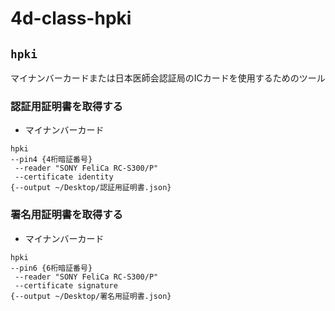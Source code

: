 # 4d-class-hpki

## `hpki`

マイナンバーカードまたは日本医師会認証局のICカードを使用するためのツール

### 認証用証明書を取得する

* マイナンバーカード
```
hpki
--pin4 {4桁暗証番号}
 --reader "SONY FeliCa RC-S300/P"
 --certificate identity
{--output ~/Desktop/認証用証明書.json}
```

### 署名用証明書を取得する

* マイナンバーカード
```
hpki
--pin6 {6桁暗証番号}
 --reader "SONY FeliCa RC-S300/P"
 --certificate signature
{--output ~/Desktop/署名用証明書.json}
```

